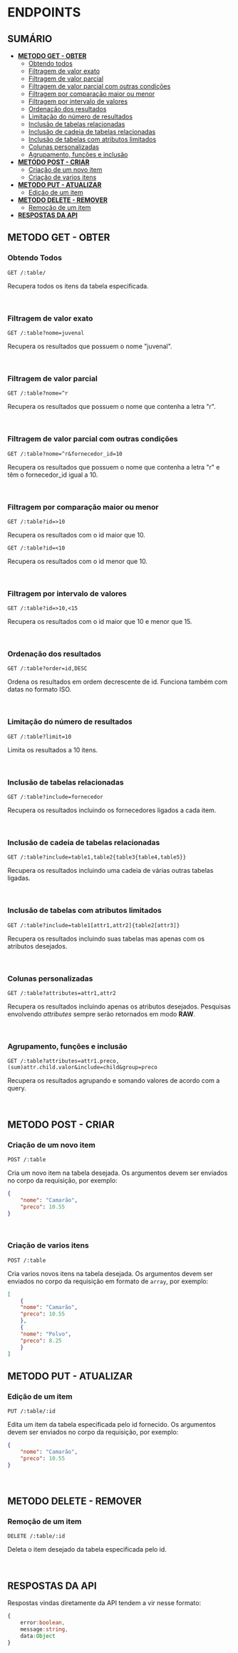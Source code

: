# ENDPOINTS

## **SUMÁRIO**

- [**METODO GET - OBTER**](#metodo-get---obter)
  - [Obtendo todos](#obtendo-todos)
  - [Filtragem de valor exato](#filtragem-de-valor-exato)
  - [Filtragem de valor parcial](#filtragem-de-valor-parcial)
  - [Filtragem de valor parcial com outras condições](#filtragem-de-valor-parcial-com-outras-condições)
  - [Filtragem por comparação maior ou menor](#filtragem-por-comparação-maior-ou-menor)
  - [Filtragem por intervalo de valores](#filtragem-por-intervalo-de-valores)
  - [Ordenação dos resultados](#ordenação-dos-resultados)
  - [Limitação do número de resultados](#limitação-do-número-de-resultados)
  - [Inclusão de tabelas relacionadas](#inclusão-de-tabelas-relacionadas)
  - [Inclusão de cadeia de tabelas relacionadas](#inclusão-de-cadeia-de-tabelas-relacionadas)
  - [Inclusão de tabelas com atributos limitados](#inclusão-de-tabelas-com-atributos-limitados)
  - [Colunas personalizadas](#colunas-personalizadas)
  - [Agrupamento, funções e inclusão](#agrupamento-funções-e-inclusão)
- [**METODO POST - CRIAR**](#metodo-post---criar)
  - [Criação de um novo item](#criação-de-um-novo-item)
  - [Criação de varios itens](#criação-de-varios-itens)
- [**METODO PUT - ATUALIZAR**](#metodo-put---atualizar)
  - [Edição de um item](#edição-de-um-item)
- [**METODO DELETE - REMOVER**](#metodo-delete---remover)
  - [Remoção de um item](#remoção-de-um-item)
- [**RESPOSTAS DA API**](#respostas-da-api)
## **METODO GET - OBTER**

### Obtendo Todos

```GET /:table/```

Recupera todos os itens da tabela especificada.


<br/>

### Filtragem de valor exato

```GET /:table?nome=juvenal```

Recupera os resultados que possuem o nome "juvenal".


<br/>

### Filtragem de valor parcial

```GET /:table?nome=^r```

Recupera os resultados que possuem o nome que contenha a letra "r".


<br/>

### Filtragem de valor parcial com outras condições

```GET /:table?nome=^r&fornecedor_id=10```

Recupera os resultados que possuem o nome que contenha a letra "r" e têm o fornecedor_id igual a 10.


<br/>

### Filtragem por comparação maior ou menor

```GET /:table?id=>10```

Recupera os resultados com o id maior que 10.

```GET /:table?id=<10```

Recupera os resultados com o id menor que 10.

<br/>


### Filtragem por intervalo de valores

```GET /:table?id=>10,<15```

Recupera os resultados com o id maior que 10 e menor que 15.


<br/>

### Ordenação dos resultados

```GET /:table?order=id,DESC```

Ordena os resultados em ordem decrescente de id. Funciona também com datas no formato ISO.


<br/>

### Limitação do número de resultados

```GET /:table?limit=10```

Limita os resultados a 10 itens.


<br/>

### Inclusão de tabelas relacionadas

```GET /:table?include=fornecedor```

Recupera os resultados incluindo os fornecedores ligados a cada item.


<br/>

### Inclusão de cadeia de tabelas relacionadas

```GET /:table?include=table1,table2{table3{table4,table5}}```

Recupera os resultados incluindo uma cadeia de várias outras tabelas ligadas.

<br/>

### Inclusão de tabelas com atributos limitados

```GET /:table?include=table1[attr1,attr2]{table2[attr3]}```

Recupera os resultados incluindo suas tabelas mas apenas com os atributos desejados.

<br/>

### Colunas personalizadas

```GET /:table?attributes=attr1,attr2```

Recupera os resultados incluindo apenas os atributos desejados.
Pesquisas envolvendo _attributes_ sempre serão retornados em modo **RAW**.

<br/>

### Agrupamento, funções e inclusão

```GET /:table?attributes=attr1.preco,(sum)attr.child.valor&include=child&group=preco```

Recupera os resultados agrupando e somando valores de acordo com a query.

<br/>

## **METODO POST - CRIAR**

### Criação de um novo item

```POST /:table```

Cria um novo item na tabela desejada. Os argumentos devem ser enviados no corpo da requisição, por exemplo: 

```json
{ 
    "nome": "Camarão", 
    "preco": 10.55 
}
```

<br/>

### Criação de varios itens

```POST /:table```

Cria varios novos itens na tabela desejada. Os argumentos devem ser enviados no corpo da requisição em formato de `array`, por exemplo: 

```json
[
    { 
    "nome": "Camarão", 
    "preco": 10.55 
    },
    { 
    "nome": "Polvo", 
    "preco": 8.25 
    }
]
```



## **METODO PUT - ATUALIZAR**

### Edição de um item

```PUT /:table/:id```

Edita um item da tabela especificada pelo id fornecido. Os argumentos devem ser enviados no corpo da requisição, por exemplo: 

```json
{ 
    "nome": "Camarão",
    "preco": 10.55 
}
```

<br/>

## **METODO DELETE - REMOVER**

### Remoção de um item

```DELETE /:table/:id```

Deleta o item desejado da tabela especificada pelo id.

<br/>

## **RESPOSTAS DA API**

Respostas vindas diretamente da API tendem a vir nesse formato:

```typescript
{
    error:boolean,
    message:string,
    data:Object
}
```